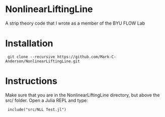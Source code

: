 # NonlinearLiftingLine
A strip theory code that I wrote as a member of the BYU FLOW Lab

# Installation
<pre><code> git clone --recursive https://github.com/Mark-C-Anderson/NonlinearLiftingLine.git
</code></pre>

# Instructions
Make sure that you are in the NonlinearLiftingLine directory, but above the src/ folder. Open a Julia REPL and type:

<pre><code> include("src/NLL Test.jl") </code></pre>
